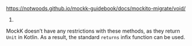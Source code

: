 


https://notwoods.github.io/mockk-guidebook/docs/mockito-migrate/void/

1. 
MockK doesn’t have any restrictions with these methods, as they return  `Unit`  in Kotlin. As a result, the standard `returns` infix function can be used.
```

```
<!--stackedit_data:
eyJoaXN0b3J5IjpbMTUwNzY3MzIzMywxOTg5NTM4ODk0XX0=
-->